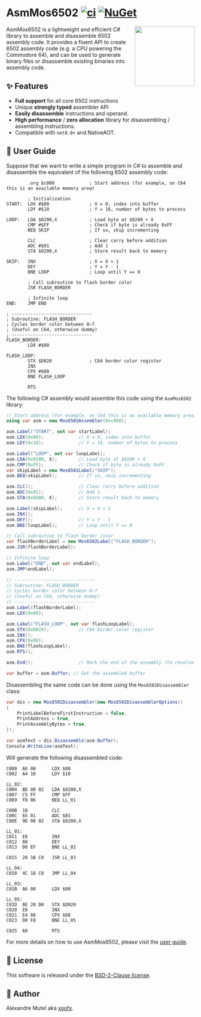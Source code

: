 # AsmMos6502 [![ci](https://github.com/xoofx/AsmMos6502/actions/workflows/ci.yml/badge.svg)](https://github.com/xoofx/AsmMos6502/actions/workflows/ci.yml) [![NuGet](https://img.shields.io/nuget/v/AsmMos6502.svg)](https://www.nuget.org/packages/AsmMos6502/)

<img align="right" width="160px" height="160px" src="https://raw.githubusercontent.com/xoofx/AsmMos6502/main/img/AsmMos6502.png">

AsmMos6502 is a lightweight and efficient C# library to assemble and disassemble 6502 assembly code. It provides a fluent API to create 6502 assembly code (e.g. a CPU powering the Commodore 64), and can be used to generate binary files or disassemble existing binaries into assembly code.

## ✨ Features

- **Full support** for all core 6502 instructions
- Unique **strongly typed** assembler API
- **Easily disassemble** instructions and operand.
- **High performance** / **zero allocation** library for disassembling / assembling instructions.
- Compatible with `net8.0+` and NativeAOT.

## 📖 User Guide

Suppose that we want to write a simple program in C# to assemble and disassemble the equivalent of the following 6502 assembly code:

```
        .org $c000             ; Start address (for example, on C64 this is an available memory area)

        ; Initialization
START:  LDX #$00               ; X = 0, index into buffer
        LDY #$10               ; Y = 16, number of bytes to process

LOOP:   LDA $0200,X            ; Load byte at $0200 + X
        CMP #$FF               ; Check if byte is already 0xFF
        BEQ SKIP               ; If so, skip incrementing

        CLC                    ; Clear carry before addition
        ADC #$01               ; Add 1
        STA $0200,X            ; Store result back to memory

SKIP:   INX                    ; X = X + 1
        DEY                    ; Y = Y - 1
        BNE LOOP               ; Loop until Y == 0

        ; Call subroutine to flash border color
        JSR FLASH_BORDER

        ; Infinite loop
END:    JMP END

; ------------------------------
; Subroutine: FLASH_BORDER
; Cycles border color between 0–7
; (Useful on C64, otherwise dummy)
; ------------------------------
FLASH_BORDER:
        LDX #$00

FLASH_LOOP:
        STX $D020              ; C64 border color register
        INX
        CPX #$08
        BNE FLASH_LOOP

        RTS
```

The following C# assembly would assemble this code using the `AsmMos6502` library:
```csharp
// Start address (for example, on C64 this is an available memory area)
using var asm = new Mos6502Assembler(0xc000);

asm.Label("START", out var startLabel);
asm.LDX(0x00);             // X = 0, index into buffer
asm.LDY(0x10);             // Y = 16, number of bytes to process

asm.Label("LOOP", out var loopLabel);
asm.LDA(0x0200, X);        // Load byte at $0200 + X
asm.CMP(0xFF);             // Check if byte is already 0xFF
var skipLabel = new Mos6502Label("SKIP");
asm.BEQ(skipLabel);        // If so, skip incrementing

asm.CLC();                 // Clear carry before addition
asm.ADC(0x01);             // Add 1
asm.STA(0x0200, X);        // Store result back to memory

asm.Label(skipLabel);      // X = X + 1
asm.INX();
asm.DEY();                 // Y = Y - 1
asm.BNE(loopLabel);        // Loop until Y == 0

// Call subroutine to flash border color
var flashBorderLabel = new Mos6502Label("FLASH_BORDER");
asm.JSR(flashBorderLabel);

// Infinite loop
asm.Label("END", out var endLabel);
asm.JMP(endLabel);

// ------------------------------
// Subroutine: FLASH_BORDER
// Cycles border color between 0–7
// (Useful on C64, otherwise dummy)
// ------------------------------
asm.Label(flashBorderLabel);
asm.LDX(0x00);

asm.Label("FLASH_LOOP", out var flashLoopLabel);
asm.STX(0xD020);           // C64 border color register
asm.INX();
asm.CPX(0x08);
asm.BNE(flashLoopLabel);
asm.RTS();

asm.End();                 // Mark the end of the assembly (to resolve labels)

var buffer = asm.Buffer; // Get the assembled buffer
```

Disassembling the same code can be done using the `Mos6502Disassembler` class:
```csharp
var dis = new Mos6502Disassembler(new Mos6502DisassemblerOptions()
{
    PrintLabelBeforeFirstInstruction = false,
    PrintAddress = true,
    PrintAssemblyBytes = true,
});

var asmText = dis.Disassemble(asm.Buffer);
Console.WriteLine(asmText);
```

Will generate the following disassembled code:

```
C000  A6 00      LDX $00
C002  A4 10      LDY $10

LL_02:
C004  BD 00 02   LDA $0200,X
C007  C5 FF      CMP $FF
C009  F0 06      BEQ LL_01

C00B  18         CLC
C00C  65 01      ADC $01
C00E  9D 00 02   STA $0200,X

LL_01:
C011  E8         INX
C012  88         DEY
C013  D0 EF      BNE LL_02

C015  20 1B C0   JSR LL_03

LL_04:
C018  4C 18 C0   JMP LL_04

LL_03:
C01B  A6 00      LDX $00

LL_05:
C01D  8E 20 D0   STX $D020
C020  E8         INX
C021  E4 08      CPX $08
C023  D0 F8      BNE LL_05

C025  60         RTS
```

For more details on how to use AsmMos6502, please visit the [user guide](https://github.com/xoofx/AsmMos6502/blob/main/doc/readme.md).

## 🪪 License

This software is released under the [BSD-2-Clause license](https://opensource.org/licenses/BSD-2-Clause). 

## 🤗 Author

Alexandre Mutel aka [xoofx](https://xoofx.github.io).
